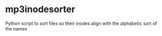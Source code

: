 # mp3inodesorter
Python script to sort files so their inodes align with the alphabetic sort of the names
